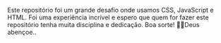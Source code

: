 Este repositório foi um grande desafio onde usamos CSS, JavaScript e HTML. Foi uma experiência incrível e espero que quem for fazer este repositório tenha muita disciplina e dedicação. Boa sorte! 💪😊Deus abençoe..
